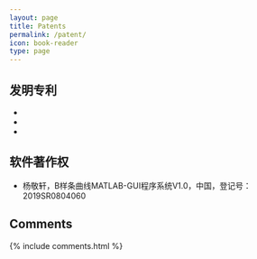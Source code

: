 ```yaml
---
layout: page
title: Patents
permalink: /patent/
icon: book-reader
type: page
---
```




## 发明专利

+ 
+ 
+ 

## 软件著作权

+ 杨敬轩，B样条曲线MATLAB-GUI程序系统V1.0，中国，登记号：2019SR0804060

## Comments

{% include comments.html %}
